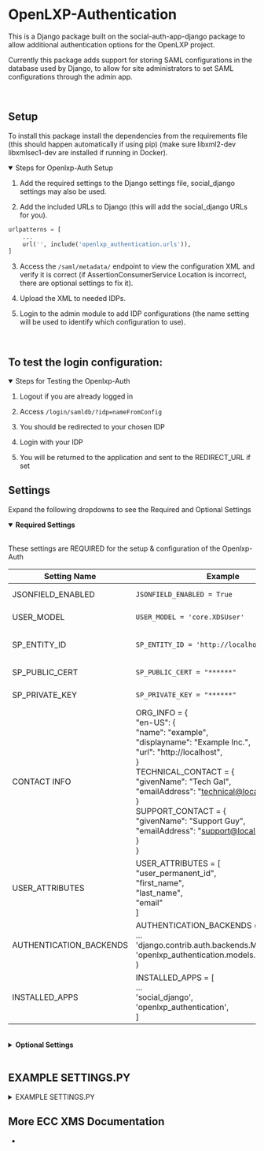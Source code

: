 # OpenLXP-Authentication

This is a Django package built on the social-auth-app-django package to allow additional authentication options for the OpenLXP project.

Currently this package adds support for storing SAML configurations in the database used by Django, to allow for site administrators to set SAML configurations through the admin app.

</br>

## Setup

To install this package install the dependencies from the requirements file (this should happen automatically if using pip) (make sure libxml2-dev libxmlsec1-dev are installed if running in Docker).

<details open ><summary>Steps for Openlxp-Auth Setup </summary>

1. Add the required settings to the Django settings file, social_django settings may also be used.

2. Add the included URLs to Django (this will add the social_django URLs for you).

```python
urlpatterns = [
    ...
    url('', include('openlxp_authentication.urls')),
]
```

3. Access the `/saml/metadata/` endpoint to view the configuration XML and verify it is correct (if AssertionConsumerService Location is incorrect, there are optional settings to fix it).

4. Upload the XML to needed IDPs.

5. Login to the admin module to add IDP configurations (the name setting will be used to identify which configuration to use).
</details>


</br>

## To test the login configuration: 
<details open ><summary>Steps for Testing the Openlxp-Auth</summary>

1. Logout if you are already logged in

2. Access `/login/samldb/?idp=nameFromConfig`

3. You should be redirected to your chosen IDP

4. Login with your IDP

5. You will be returned to the application and sent to the REDIRECT_URL if set
</details>

## Settings 
Expand the following dropdowns to see the Required and Optional Settings


<details open><summary><b>Required Settings</b></summary>

</br> These settings are REQUIRED for the setup & configuration of the Openlxp-Auth</br>

| Setting Name  | Example | Description |
| ------------- | ------------- |  ------------- |
| JSONFIELD_ENABLED | `JSONFIELD_ENABLED = True`| Allows storing the attribute mapping as JSON in the database. |
| USER_MODEL | `USER_MODEL = 'core.XDSUser'` | Sets what model should be used when authenticating a User |
| SP_ENTITY_ID | `SP_ENTITY_ID = 'http://localhost:8000'` | Sets Entity ID that IDPs should use for identifying the service.  <b><i>This setting should be unique to your service</i></b> |
| SP_PUBLIC_CERT | `SP_PUBLIC_CERT = "******"` |  Sets the public key to be used when authenticating users |
| SP_PRIVATE_KEY | `SP_PRIVATE_KEY = "******"` |  Sets the private key to be used when authenticating users |
| CONTACT INFO | ORG_INFO = { </br>"en-US": { </br>"name": "example", </br>"displayname": "Example Inc.", </br>"url": "http://localhost", </br> } </br> TECHNICAL_CONTACT = {</br> "givenName": "Tech Gal", </br> "emailAddress": "technical@localhost.com" </br> } </br> SUPPORT_CONTACT = { </br> "givenName": "Support Guy", </br> "emailAddress": "support@localhost.com", </br> } </br> } </br>  |  Set in three settings to provide to IDPs; </br> - ORG_INFO, </br> - TECHNICAL_CONTACT, </br> - SUPPORT_CONTACT. |
| USER_ATTRIBUTES | USER_ATTRIBUTES = [ </br>"user_permanent_id", </br>"first_name", </br>"last_name", </br>"email" </br>]  |  list the attributes of the User model that should be retreived from the IDP. </br> </br>This setting is used to set the default value for the attribute map in the IDP configuration |
| AUTHENTICATION_BACKENDS | AUTHENTICATION_BACKENDS = ( </br> ...  </br>     'django.contrib.auth.backends.ModelBackend',  </br>     'openlxp_authentication.models.SAMLDBAuth',</br>) |  MUST INCLUDE `'openlxp_authentication.models.SAMLDBAuth'`, but others can included as desired. |
| INSTALLED_APPS | INSTALLED_APPS = [ </br> ... </br> 'social_django', </br> 'openlxp_authentication', </br>] |  Sets what apps Django should load. </br> </br> Both social_django and openlxp_authentication must be added for this package to work correctly. |
</details>

</br>


<details><summary><b>Optional Settings</b></summary>

</br>These settings are optional for the setup & configuration of the Openlxp-Auth</br> 

| Setting Name  | Example | Description |
| ------------- | ------------- |  ------------- |
| SESSION_EXPIRATION | `SESSION_EXPIRATION = True`| Has the Django session expiration match an expiration supplied by the IDP. |
| LOGIN_REDIRECT_URL | `LOGIN_REDIRECT_URL = 'http://www.google.com'` | used by the application to redirect the user upon  successful login. |
| OVERIDE_HOST | `OVERIDE_HOST = 'http://localhost:8000'` | The OVERIDE_HOST setting is used when Django is not able to accurately determine the host and port being used (this can occur in certain reverse proxy configurations). </br> </br> The setting must follow the format `http://www.hostname.com:port`, `https://` may be used instead.</br> </br>If this setting is supplied, SOCIAL_AUTH_STRATEGY and BAD_HOST should also be set.|
| BAD_HOST< | `BAD_HOST = 'http://localhost'` |  The BAD_HOST setting is used to remove part of the host and port string if the automatically detected configuration is incorrect. </br> </br> Similar to OVERIDE_HOST, this setting should also start with either `http://` or `https://`. </br> </br> The setting is required if using the OVERIDE_HOST setting. |
| SOCIAL_AUTH_STRATEGY | `SOCIAL_AUTH_STRATEGY = 'openlxp_authentication.models.SAMLDBStrategy'` |  The SOCIAL_AUTH_STRATEGY setting is required if using the OVERIDE_HOST setting.  OpenLXP-Authentication provides a strategy but custom solutions can be created and referenced in this setting. |

</details>
</br>

## EXAMPLE SETTINGS.PY

<details><summary>EXAMPLE SETTINGS.PY</summary>

```ini
/Settings.py
# ************************ REQUIRED SETTINGS ************************

# **JSONFIELD_ENABLED** 
# : The JSONFIELD_ENABLED setting is required as it allows storing the attribute mapping as JSON
# : in the database.
JSONFIELD_ENABLED = True

# USER_MODEL 
# : The USER_MODEL setting sets what model should be used when authenticating a User.
USER_MODEL = 'core.XDSUser'

# SP_ENTITY_ID
# : The SP_ENTITY_ID setting sets Entity ID that IDPs should use for identifying the service.  
# : This settings should be unique to your service.
SP_ENTITY_ID = 'http://localhost:8000'

# SP_PUBLIC_CERT
# : The SP_PUBLIC_CERT setting sets the public key to be used when authenticating users.
SP_PUBLIC_CERT = "******"

# SP_PUBLIC_KEY
# : The SP_PRIVATE_KEY setting sets the private key to be used when authenticating users.
SP_PRIVATE_KEY = "******"

# Contact Info
# : Contact information is set in three settings to provide to IDPs; 
# : ORG_INFO, TECHNICAL_CONTACT, and SUPPORT_CONTACT.
ORG_INFO = {
    "en-US": {
        "name": "example",
        "displayname": "Example Inc.",
        "url": "http://localhost",
    }
}
TECHNICAL_CONTACT = {
    "givenName": "Tech Gal",
    "emailAddress": "technical@localhost.com"
}
SUPPORT_CONTACT = {
    "givenName": "Support Guy",
    "emailAddress": "support@localhost.com",
}

# USER_ATTRIBUTES
# : The USER_ATTRIBUTES setting list the attributes of the User model that should be retrieved from the IDP.
# : This setting is used to set the default value for the attribute map in the IDP configuration
USER_ATTRIBUTES = ["user_permanent_id",
        "first_name",
        "last_name",
        "email"]


# AUTHENTICATION_BACKENDS
# : The AUTHENTICATION_BACKENDS setting sets what authentication services should be avaliable.
# : This setting must include `'openlxp_authentication.models.SAMLDBAuth'`, but others can included as desired.
AUTHENTICATION_BACKENDS = (
    ...
    'django.contrib.auth.backends.ModelBackend',
    'openlxp_authentication.models.SAMLDBAuth',
)

# INSTALLED_APPS
# : The INSTALLED_APPS setting sets what apps Django should load.
# : Both social_django and openlxp_authentication must be added for this package to work correctly.
INSTALLED_APPS = [
    ...
    'social_django',
    'openlxp_authentication',
]

# ************************ OPTIONAL SETTINGS ************************

# SESSION_EXPIRATION
# : The SESSION_EXPIRATION setting has the Django session expiration match an experiation supplied by the IDP.
SESSION_EXPIRATION = True

# LOGIN_REDIRECT_URL
# : The LOGIN_REDIRECT_URL setting is used by the application to redirect the user upon successful login.
LOGIN_REDIRECT_URL = 'http://www.google.com'

# OVERIDE_HOST
# : The OVERIDE_HOST setting is used when Django is not able to accurately determine the host 
#   and port being used (this can occur in certain reverse proxy configurations).  
# : The setting must follow the format `http://www.hostname.com:port`, `https://` may be used instead.
# : If this setting is supplied, SOCIAL_AUTH_STRATEGY and BAD_HOST should also be set.
OVERIDE_HOST = 'http://localhost:8000'

# BAD_HOST
# : The BAD_HOST setting is used to remove part of the host and port string if the automatically
#   detected configuration is incorrect.
# : Similar to OVERIDE_HOST, this setting should also start with either `http://` or `https://`.
# : The setting is required if using the OVERIDE_HOST setting.
BAD_HOST = 'http://localhost'

# SOCIAL_AUTH_STRATEGY

# : The SOCIAL_AUTH_STRATEGY setting is required if using the OVERIDE_HOST setting. 
# :  OpenLXP-Authentication provides a strategy but custom solutions can be created and referenced in this setting.
SOCIAL_AUTH_STRATEGY = 'openlxp_authentication.models.SAMLDBStrategy'

```
</details>

## More ECC XMS Documentation
 - 


